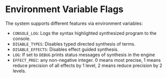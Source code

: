 # Environment Variable Flags

The system supports different features via environment variables:

* `CONSOLE_LOG`: Logs the syntax highlighted synthesized program to the console.
* `DISABLE_TYPES`: Disables typed directed synthesis of terms.
* `DISABLE_EFFECTS`: Disables effect guided synthesis.
* `LOG`: If set to `DEBUG` prints status messages of synthesis in the engine
* `EFFECT_PREC`: any non-negative integer. 0 means most precise, 1 means reduce precision of all effects by 1 level, 2 means reduce precision by 2 levels.

